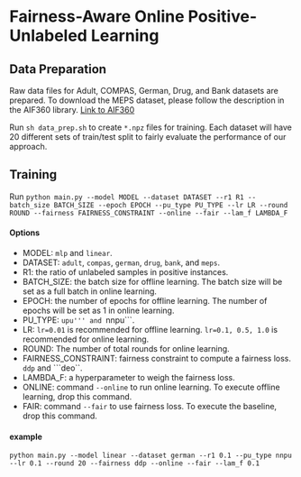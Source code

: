 # Fairness-Aware Online Positive-Unlabeled Learning

## Data Preparation
Raw data files for Adult, COMPAS, German, Drug, and Bank datasets are prepared. To download the MEPS dataset, please follow the description in the AIF360 library. [Link to AIF360](https://github.com/Trusted-AI/AIF360/tree/502ff47a519582a653417e0957668eb5264bedcd/aif360/data/raw/meps)

Run ```sh data_prep.sh``` to create ```*.npz``` files for training. Each dataset will have 20 different sets of train/test split to fairly evaluate the performance of our approach.

## Training

Run ```python main.py --model MODEL --dataset DATASET --r1 R1 --batch_size BATCH_SIZE --epoch EPOCH --pu_type PU_TYPE --lr LR --round ROUND --fairness FAIRNESS_CONSTRAINT --online --fair --lam_f LAMBDA_F```

#### Options
- MODEL: ```mlp``` and ```linear```.
- DATASET: ```adult```, ```compas```, ```german```, ```drug```, ```bank```, and ```meps```.
- R1: the ratio of unlabeled samples in positive instances.
- BATCH_SIZE: the batch size for offline learning. The batch size will be set as a full batch in online learning.
- EPOCH: the number of epochs for offline learning. The number of epochs will be set as 1 in online learning.
- PU_TYPE: ```upu''' and ```nnpu```.
- LR: ```lr=0.01``` is recommended for offline learning. ```lr=0.1, 0.5, 1.0``` is recommended for online learning.
- ROUND: The number of total rounds for online learning.
- FAIRNESS_CONSTRAINT: fairness constraint to compute a fairness loss. ```ddp``` and ```deo``.
- LAMBDA_F: a hyperparameter to weigh the fairness loss.
- ONLINE: command ```--online``` to run online learning. To execute offline learning, drop this command.
- FAIR: command ```--fair``` to use fairness loss. To execute the baseline, drop this command.

#### example
```python main.py --model linear --dataset german --r1 0.1 --pu_type nnpu --lr 0.1 --round 20 --fairness ddp --online --fair --lam_f 0.1```
